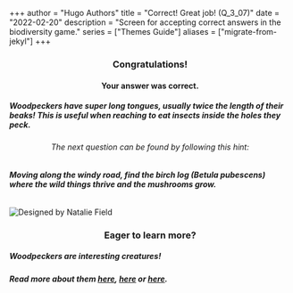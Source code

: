 +++
author = "Hugo Authors"
title = "Correct! Great job! (Q_3_07)"
date = "2022-02-20"
description = "Screen for accepting correct answers in the biodiversity game."
series = ["Themes Guide"]
aliases = ["migrate-from-jekyl"]
+++

### <center> Congratulations! </center>
#### <center> Your answer was correct. 
##### Woodpeckers have super long tongues, usually twice the length of their beaks! This is useful when reaching to eat insects inside the holes they peck. </center>


###### <center> The next question can be found by following this hint: </center>
###### **Moving along the windy road, find the birch log (Betula pubescens) where the wild things thrive and the mushrooms grow.**


![Designed by Natalie Field](/img/rosalia-batesi.jpg)

### <center> Eager to learn more? </center>

##### Woodpeckers are interesting creatures! 
##### Read more about them [here](https://www.allaboutbirds.org/news/why-do-woodpeckers-like-to-hammer-on-houses-and-what-can-i-do-about-it/), [here](https://dickinsoncountyconservationboard.com/2018/10/10/nine-fun-facts-about-woodpeckers/) or [here](https://www.wwf.no/dyreleksikon/hakkespetter).